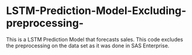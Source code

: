 # LSTM-Prediction-Model-Excluding-preprocessing-
This is a LSTM Prediction Model that forecasts sales. This code excludes the preprocessing on the data set as it was done in SAS Enterprise.
